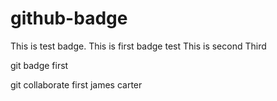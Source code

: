 # github-badge
This is test badge.
This is first badge test
This is second 
Third

git badge first

git collaborate first james carter
